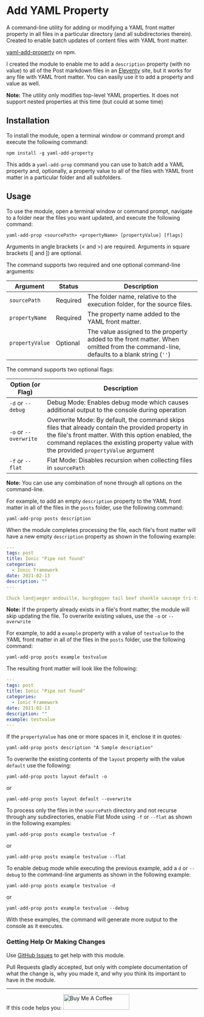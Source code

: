 # Add YAML Property

A command-line utility for adding or modifying a YAML front matter property in all files in a particular directory (and all subdirectories therein). Created to enable batch updates of content files with YAML front matter. 

[yaml-add-property](https://www.npmjs.com/package/yaml-add-property) on npm.

I created the module to enable me to add a `description` property (with no value) to all of the Post markdown files in an [Eleventy](https://www.11ty.dev/) site, but it works for any file with YAML front matter. You can easily use it to add a property and value as well.

**Note:** The utility only modifies top-level YAML properties. It does not support nested properties at this time (but could at some time)

## Installation

To install the module, open a terminal window or command prompt and execute the following command:

```shell
npm install -g yaml-add-property
```

This adds a `yaml-add-prop` command you can use to batch add a YAML property and, optionally, a property value to all of the files with YAML front matter in a particular folder and all subfolders.

## Usage

To use the module, open a terminal window or command prompt, navigate to a folder near the files you want updated, and execute the following command:

```shell
yaml-add-prop <sourcePath> <propertyName> [propertyValue] [flags]
```

Arguments in angle brackets (< and >) are required. Arguments in square brackets ([ and ]) are optional.

The command supports two required and one optional command-line arguments:

| Argument        | Status      | Description                                                              |
| --------------- | ----------- | ------------------------------------------------------------------------ | 
| `sourcePath`    | Required    | The folder name, relative to the execution folder, for the source files. |
| `propertyName`  | Required    | The property name added to the YAML front matter.                         |
| `propertyValue` | Optional    | The value assigned to the property added to the front matter. When omitted from the command-line, defaults to a blank string (`''`) |

The command supports two optional flags:

| Option (or Flag) | Description|
| -------------------- | --------------------------------------------------------------------------------- |
| `-d` or `--debug`    | Debug Mode: Enables debug mode which causes additional output to the console during operation |
| `-o` or `--overwrite` | Overwrite Mode: By default, the command skips files that already contain the provided property in the file's front matter. With this option enabled, the command replaces the existing property value with the provided `propertyValue` argument |
| `-f` or `--flat`     | Flat Mode: Disables recursion when collecting files in `sourcePath`               |

**Note:** You can use any combination of none through all options on the command-line. 

For example, to add an empty `description` property to the YAML front matter in all of the files in the `posts` folder, use the following command:

```shell
yaml-add-prop posts description
```

When the module completes processing the file, each file's front matter will have a new empty `description` property as shown in the following example:

```yaml
---
tags: post
title: Ionic "Pipe not found"
categories:
  - Ionic Framework
date: 2021-02-13
description: ""
---

Chuck landjaeger andouille, burgdoggen tail beef shankle sausage tri-tip capicola strip steak bacon. 
```

**Note:** If the property already exists in a file's front matter, the module will skip updating the file. To overwrite existing values, use the `-o` or `--overwrite`

For example, to add a `example` property with a value of `testvalue` to the YAML front matter in all of the files in the `posts` folder, use the following command:

```shell
yaml-add-prop posts example testvalue
```

The resulting front matter will look like the following:

```yaml
---
tags: post
title: Ionic "Pipe not found"
categories:
  - Ionic Framework
date: 2021-02-13
description: ""
example: testvalue
---
```

If the `propertyValue` has one or more spaces in it, enclose it in quotes:

```shell
yaml-add-prop posts description "A Sample description"
```

To overwrite the existing contents of the `layout` property with the value `default` use the following:

```shell
yaml-add-prop posts layout default -o
```

or 

```shell
yaml-add-prop posts layout default --overwrite
```

To process only the files in the `sourcePath` directory and not recurse through any subdirectories, enable Flat Mode using `-f` or `--flat` as shown in the following examples:

```shell
yaml-add-prop posts example testvalue -f
```

or

```shell
yaml-add-prop posts example testvalue --flat
```

To enable debug mode while executing the previous example, add a `d` or `--debug` to the command-line arguments as shown in the following example:

```shell
yaml-add-prop posts example testvalue -d
```

or

```shell
yaml-add-prop posts example testvalue --debug
```

With these examples, the command will generate more output to the console as it executes.

### Getting Help Or Making Changes

Use [GitHub Issues](https://github.com/johnwargo/yaml-add-property/issues) to get help with this module.

Pull Requests gladly accepted, but only with complete documentation of what the change is, why you made it, and why you think its important to have in the module.

*** 

If this code helps you: <a href="https://www.buymeacoffee.com/johnwargo" target="_blank"><img src="https://cdn.buymeacoffee.com/buttons/default-orange.png" alt="Buy Me A Coffee" height="41" width="174"></a>
